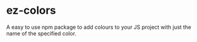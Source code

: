 # ez-colors
A easy to use npm package to add colours to your JS project with just the name of the specified color.
